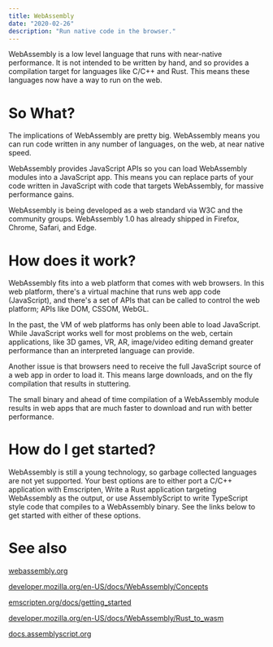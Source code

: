 ```yaml
---
title: WebAssembly
date: "2020-02-26"
description: "Run native code in the browser."
---
```


WebAssembly is a low level language that runs with
near-native performance. It is not intended to be written by hand,
and so provides a compilation target for languages like C/C++ and Rust.
This means these languages now have a way to run on the web.

# So What?

The implications of WebAssembly are pretty big.
WebAssembly means you can run code written
in any number of languages, on the web, at near native speed.

WebAssembly provides JavaScript APIs so you can load WebAssembly
modules into a JavaScript app. This means you can
replace parts of your code written in JavaScript with code
that targets WebAssembly, for massive performance gains.

WebAssembly is being developed as a web standard via W3C and the community groups. WebAssembly 1.0 has already shipped in Firefox, Chrome, Safari, and Edge.

# How does it work?

WebAssembly fits into a web platform that comes with web browsers.
In this web platform, there's a virtual machine that runs web app code
(JavaScript), and there's a set of APIs that can be called to control
the web platform; APIs like DOM, CSSOM, WebGL.

In the past, the VM of web platforms has only been able to load JavaScript.
While JavaScript works well for most problems on the web, certain applications, like 3D games, VR, AR, image/video editing demand greater performance than an interpreted language can provide.

Another issue is that browsers need to receive the full JavaScript source
of a web app in order to load it. This means large downloads, and on the fly
compilation that results in stuttering.

The small binary and ahead of time compilation of a WebAssembly module
results in web apps that are much faster to download and run with better
performance.

# How do I get started?

WebAssembly is still a young technology, so garbage collected languages
are not yet supported. Your best options are to either port a C/C++ application with Emscripten, Write a Rust application targeting WebAssembly as the output, or use AssemblyScript to write TypeScript style code that compiles to a WebAssembly binary. See the links below to get started with either of these options.

# See also

[webassembly.org](https://webassembly.org/)

[developer.mozilla.org/en-US/docs/WebAssembly/Concepts](https://developer.mozilla.org/en-US/docs/WebAssembly/Concepts)

[emscripten.org/docs/getting_started](https://emscripten.org/docs/getting_started/index.html)

[developer.mozilla.org/en-US/docs/WebAssembly/Rust_to_wasm](https://developer.mozilla.org/en-US/docs/WebAssembly/Rust_to_wasm)

[docs.assemblyscript.org](https://docs.assemblyscript.org/)

